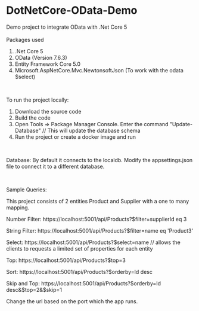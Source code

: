 # DotNetCore-OData-Demo
Demo project to integrate OData with .Net Core 5
<br/><br/>
Packages used
1. .Net Core 5
2. OData (Version 7.6.3)
3. Entity Framework Core 5.0
4. Microsoft.AspNetCore.Mvc.NewtonsoftJson (To work with the odata $select)


<br/>

To run the project locally:
1. Download the source code
2. Build the code
3. Open Tools => Package Manager Console.
    Enter the command "Update-Database" // This will update the database schema
4. Run the project or create a docker image and run

<br/>  

Database:
By default it connects to the localdb. Modify the appsettings.json file to connect it to a different database.

<br/>

Sample Queries:

This project consists of 2 entities Product and Supplier with a one to many mapping.

Number Filter: https://localhost:5001/api/Products?$filter=supplierId eq 3

String Filter: https://localhost:5001/api/Products?$filter=name eq 'Product3'

Select: https://localhost:5001/api/Products?$select=name // allows the clients to requests a limited set of properties for each entity 

Top: https://localhost:5001/api/Products?$top=3

Sort: https://localhost:5001/api/Products?$orderby=Id desc

Skip and Top: https://localhost:5001/api/Products?$orderby=Id desc&$top=2&$skip=1

Change the url based on the port which the app runs.
